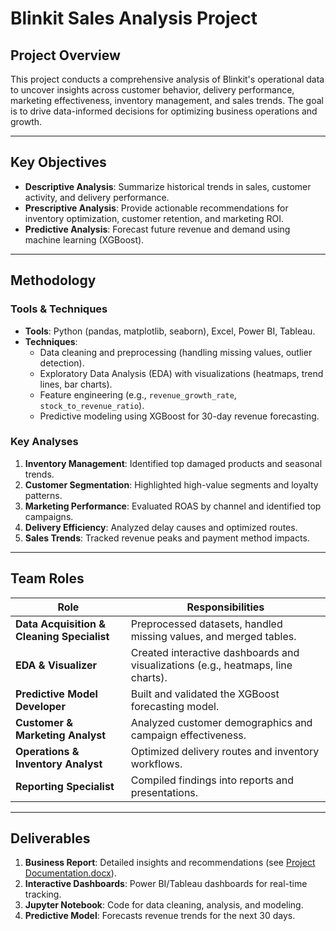 # Blinkit Sales Analysis Project

## Project Overview
This project conducts a comprehensive analysis of Blinkit's operational data to uncover insights across customer behavior, delivery performance, marketing effectiveness, inventory management, and sales trends. The goal is to drive data-informed decisions for optimizing business operations and growth.

---

## Key Objectives
- **Descriptive Analysis**: Summarize historical trends in sales, customer activity, and delivery performance.  
- **Prescriptive Analysis**: Provide actionable recommendations for inventory optimization, customer retention, and marketing ROI.  
- **Predictive Analysis**: Forecast future revenue and demand using machine learning (XGBoost).  
---

## Methodology
### Tools & Techniques
- **Tools**: Python (pandas, matplotlib, seaborn), Excel, Power BI, Tableau.  
- **Techniques**:  
  - Data cleaning and preprocessing (handling missing values, outlier detection).  
  - Exploratory Data Analysis (EDA) with visualizations (heatmaps, trend lines, bar charts).  
  - Feature engineering (e.g., `revenue_growth_rate`, `stock_to_revenue_ratio`).  
  - Predictive modeling using XGBoost for 30-day revenue forecasting.  

### Key Analyses
1. **Inventory Management**: Identified top damaged products and seasonal trends.  
2. **Customer Segmentation**: Highlighted high-value segments and loyalty patterns.  
3. **Marketing Performance**: Evaluated ROAS by channel and identified top campaigns.  
4. **Delivery Efficiency**: Analyzed delay causes and optimized routes.  
5. **Sales Trends**: Tracked revenue peaks and payment method impacts.  

---

## Team Roles
| Role | Responsibilities |  
|------|------------------|  
| **Data Acquisition & Cleaning Specialist** | Preprocessed datasets, handled missing values, and merged tables. |  
| **EDA & Visualizer** | Created interactive dashboards and visualizations (e.g., heatmaps, line charts). |  
| **Predictive Model Developer** | Built and validated the XGBoost forecasting model. |  
| **Customer & Marketing Analyst** | Analyzed customer demographics and campaign effectiveness. |  
| **Operations & Inventory Analyst** | Optimized delivery routes and inventory workflows. |  
| **Reporting Specialist** | Compiled findings into reports and presentations. |  

---

## Deliverables
1. **Business Report**: Detailed insights and recommendations (see [Project Documentation.docx](#)).  
2. **Interactive Dashboards**: Power BI/Tableau dashboards for real-time tracking.  
3. **Jupyter Notebook**: Code for data cleaning, analysis, and modeling.  
4. **Predictive Model**: Forecasts revenue trends for the next 30 days.  
